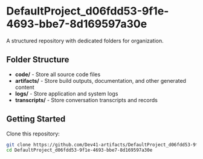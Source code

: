 # DefaultProject_d06fdd53-9f1e-4693-bbe7-8d169597a30e
A structured repository with dedicated folders for organization.

## Folder Structure

- **code/** - Store all source code files
- **artifacts/** - Store build outputs, documentation, and other generated content
- **logs/** - Store application and system logs
- **transcripts/** - Store conversation transcripts and records

## Getting Started

Clone this repository:
```bash
git clone https://github.com/Dev41-artifacts/DefaultProject_d06fdd53-9f1e-4693-bbe7-8d169597a30e
cd DefaultProject_d06fdd53-9f1e-4693-bbe7-8d169597a30e
```
